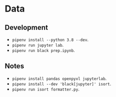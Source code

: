 # Data

## Development

- `pipenv install --python 3.8 --dev`.
- `pipenv run jupyter lab`.
- `pipenv run black prep.ipynb`.

## Notes

- `pipenv install pandas openpyxl jupyterlab`.
- `pipenv install --dev 'black[jupyter]' isort`.
- `pipenv run isort formatter.py`.

